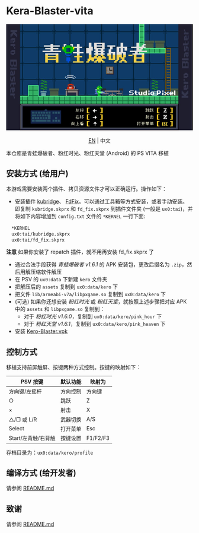 # Kera-Blaster-vita

![Title screen](./screenshots/title_cn.jpg)

<p align="center"><a href="README.md">EN</a> | 中文</p>

本仓库是青蛙爆破者、粉红时光、粉红天堂 (Android) 的 PS VITA 移植

## 安装方式 (给用户)

本游戏需要安装两个插件、拷贝资源文件才可以正确运行。操作如下：

- 安装插件 [kubridge](https://github.com/TheOfficialFloW/kubridge/releases/)、
  [FdFix](https://github.com/TheOfficialFloW/FdFix/releases/)。可以通过工具箱等方式安装，或者手动安装。
  即复制 `kubridge.skprx` 和 `fd_fix.skprx` 到插件文件夹 (一般是 `ux0:tai`)，并将如下内容增加到 `config.txt`
  文件的 `*KERNEL` 一行下面:

```
  *KERNEL
  ux0:tai/kubridge.skprx
  ux0:tai/fd_fix.skprx
```

**注意** 如果你安装了 repatch 插件，就不用再安装 fd_fix.skprx 了

- 通过合法手段获得 *青蛙爆破者 v1.6.1* 的 APK 安装包，更改后缀名为 `.zip`，然后用解压缩软件解压
- 在 PSV 的 `ux0:data` 下新建 `kero` 文件夹
- 把解压后的 `assets` 复制到 `ux0:data/kero` 下
- 把文件 `lib/armeabi-v7a/libpxgame.so` 复制到 `ux0:data/kero` 下
- (可选) 如果你还想安装 *粉红时光* 或 *粉红天堂*，就按照上述步骤把对应 APK 中的 `assets` 和 
  `libpxgame.so` 复制到：
  - 对于 *粉红时光 v1.6.0*，复制到 `ux0:data/kero/pink_hour` 下
  - 对于 *粉红天堂 v1.6.1*，复制到 `ux0:data/kero/pink_heaven` 下
- 安装 [Kero-Blaster.vpk](https://github.com/kaaass/Kero-Blaster-vita/releases)

## 控制方式

移植支持前屏触屏、按键两种方式控制。按键的映射如下：

| PSV 按键        | 默认功能 | 映射为   |
|---------------| -------- | -------- |
| 方向键/左摇杆       | 方向控制 | 方向键   |
| ○             | 跳跃     | Z        |
| ×             | 射击     | X        |
| △/□ 或 L/R     | 武器切换 | A/S      |
| Select        | 打开菜单 | Esc      |
| Start/左背触/右背触 | 按键设置 | F1/F2/F3 |

存档目录为：`ux0:data/kero/profile`

## 编译方式 (给开发者)

请参阅 [README.md](README.md)

## 致谢

请参阅 [README.md](README.md)
